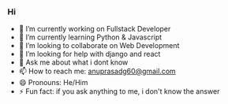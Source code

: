 ### Hi 





- 🔭 I’m currently working on Fullstack Developer
- 🌱 I’m currently learning Python & Javascript
- 👯 I’m looking to collaborate on Web Development
- 🤔 I’m looking for help with django and react
- 💬 Ask me about what i dont know
- 📫 How to reach me: anuprasadg60@gmail.com
- 😄 Pronouns: He/Him
- ⚡ Fun fact: if you ask anything to me, i don't know the answer
